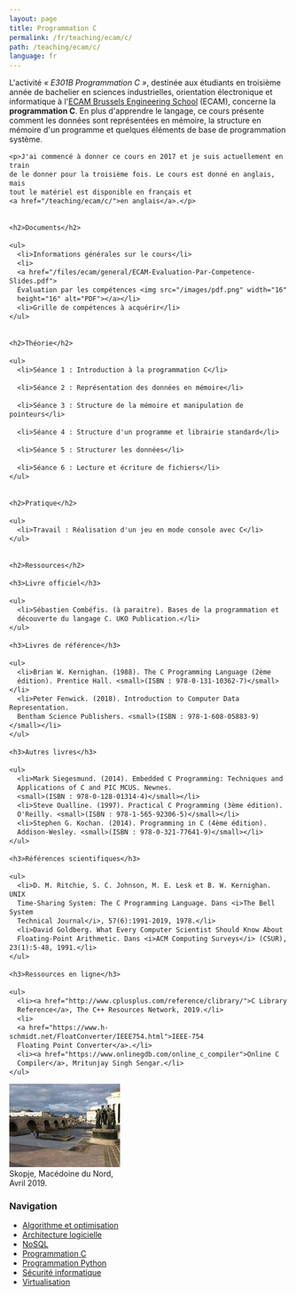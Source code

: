 ```yaml
---
layout: page
title: Programmation C
permalink: /fr/teaching/ecam/c/
path: /teaching/ecam/c/
language: fr
---
```


<div class="page-col-wrapper">
  <div class="page-col page-col-1">
    <p>L'activité <i>« E301B Programmation C »</i>, destinée aux étudiants en
    troisième année de bachelier en sciences industrielles, orientation
    électronique et informatique à
    l'<a href="https://www.vinci.be/fr-be/ecam">ECAM Brussels Engineering
    School</a> (ECAM), concerne la <b>programmation C</b>. En plus d'apprendre
    le langage, ce cours présente comment les données sont représentées en
    mémoire, la structure en mémoire d'un programme et quelques éléments de
    base de programmation système.</p>

    <p>J'ai commencé à donner ce cours en 2017 et je suis actuellement en train
    de le donner pour la troisième fois. Le cours est donné en anglais, mais
    tout le matériel est disponible en français et
    <a href="/teaching/ecam/c/">en anglais</a>.</p>


    <h2>Documents</h2>

    <ul>
      <li>Informations générales sur le cours</li>
      <li>
      <a href="/files/ecam/general/ECAM-Evaluation-Par-Competence-Slides.pdf">
      Évaluation par les compétences <img src="/images/pdf.png" width="16"
      height="16" alt="PDF"></a></li>
      <li>Grille de compétences à acquérir</li>
    </ul>


    <h2>Théorie</h2>

    <ul>
      <li>Séance 1 : Introduction à la programmation C</li>

      <li>Séance 2 : Représentation des données en mémoire</li>

      <li>Séance 3 : Structure de la mémoire et manipulation de pointeurs</li>

      <li>Séance 4 : Structure d'un programme et librairie standard</li>

      <li>Séance 5 : Structurer les données</li>

      <li>Séance 6 : Lecture et écriture de fichiers</li>
    </ul>


    <h2>Pratique</h2>

    <ul>
      <li>Travail : Réalisation d'un jeu en mode console avec C</li>
    </ul>


    <h2>Ressources</h2>

    <h3>Livre officiel</h3>

    <ul>
      <li>Sébastien Combéfis. (à paraitre). Bases de la programmation et
      découverte du langage C. UKO Publication.</li>
    </ul>

    <h3>Livres de référence</h3>

    <ul>
      <li>Brian W. Kernighan. (1988). The C Programming Language (2ème
      édition). Prentice Hall. <small>(ISBN : 978-0-131-10362-7)</small></li>
      <li>Peter Fenwick. (2018). Introduction to Computer Data Representation.
      Bentham Science Publishers. <small>(ISBN : 978-1-608-05883-9)</small></li>
    </ul>

    <h3>Autres livres</h3>

    <ul>
      <li>Mark Siegesmund. (2014). Embedded C Programming: Techniques and
      Applications of C and PIC MCUS. Newnes.
      <small>(ISBN : 978-0-128-01314-4)</small></li>
      <li>Steve Oualline. (1997). Practical C Programming (3ème édition).
      O'Reilly. <small>(ISBN : 978-1-565-92306-5)</small></li>
      <li>Stephen G. Kochan. (2014). Programming in C (4ème édition).
      Addison-Wesley. <small>(ISBN : 978-0-321-77641-9)</small></li>
    </ul>

    <h3>Références scientifiques</h3>

    <ul>
      <li>D. M. Ritchie, S. C. Johnson, M. E. Lesk et B. W. Kernighan. UNIX
      Time-Sharing System: The C Programming Language. Dans <i>The Bell System
      Technical Journal</i>, 57(6):1991-2019, 1978.</li>
      <li>David Goldberg. What Every Computer Scientist Should Know About
      Floating-Point Arithmetic. Dans <i>ACM Computing Surveys</i> (CSUR), 23(1):5-48, 1991.</li>
    </ul>

    <h3>Ressources en ligne</h3>

    <ul>
      <li><a href="http://www.cplusplus.com/reference/clibrary/">C Library 
      Reference</a>, The C++ Resources Network, 2019.</li>
      <li>
      <a href="https://www.h-schmidt.net/FloatConverter/IEEE754.html">IEEE-754
      Floating Point Converter</a>.</li>
      <li><a href="https://www.onlinegdb.com/online_c_compiler">Online C
      Compiler</a>, Mritunjay Singh Sengar.</li>
    </ul>
  </div>
  <div class="page-col page-col-2">
    <p><img src="/images/skopje.jpg" alt="Skopje, Macédoine du Nord, Avril
    2019." width="200" height="150"><br>
    Skopje, Macédoine du Nord,<br>Avril 2019.</p>
    <h3>Navigation</h3>
    <ul class="navigation">
      <li><a href="/fr/teaching/ecam/algopti/">Algorithme et
      optimisation</a></li>
      <li><a href="/fr/teaching/ecam/softarch/">Architecture logicielle</a></li>
      <li><a href="/fr/teaching/ecam/nosql/">NoSQL</a></li>
      <li><a href="/fr/teaching/ecam/c/">Programmation C</a></li>
      <li><a href="/fr/teaching/ecam/python/">Programmation Python</a></li>
      <li><a href="/fr/teaching/ecam/security/">Sécurité informatique</a></li>
      <li><a href="/fr/teaching/ecam/virtualisation/">Virtualisation</a></li>
    </ul>
  </div>
</div>
